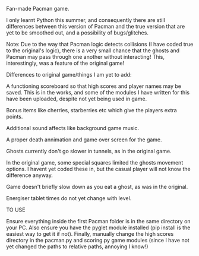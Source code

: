 Fan-made Pacman game. 

I only learnt Python this summer, and consequently there are still differences between this version of Pacman and the true version that are yet to be smoothed out, and a possibility of bugs/glitches.

Note:
Due to the way that Pacman logic detects collisions (I have coded true to the original's logic), there is a very small chance that the ghosts and Pacman may pass through one another without interacting! This, interestingly, was a feature of the original game!

Differences to original game/things I am yet to add:

A functioning scoreboard so that high scores and player names may be saved. This is in the works, and some of the modules I have written for this have been uploaded, despite not yet being used in game.

Bonus items like cherries, starberries etc which give the players extra points.

Additional sound affects like background game music.

A proper death annimation and game over screen for the game.

Ghosts currently don't go slower in tunnels, as in the original game.

In the original game, some special squares limited the ghosts movement options. I havent yet coded these in, but the casual player will not know the difference anyway.

Game doesn't briefly slow down as you eat a ghost, as was in the original.

Energiser tablet times do not yet change with level.

TO USE

Ensure everything inside the first Pacman folder is in the same directory on your PC. Also ensure you have the pyglet module installed (pip install is the easiest way to get it if not). Finally, manually change the high scores directory in the pacman.py and scoring.py game modules (since I have not yet changed the paths to relative paths, annoying I know!)
